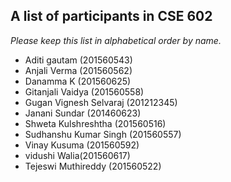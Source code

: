 A list of participants in CSE 602
---------------------------------

*Please keep this list in alphabetical order by name.*
* Aditi gautam (201560543)
* Anjali Verma (201560562)
* Danamma K (201560625)
* Gitanjali Vaidya (201560558)
* Gugan Vignesh Selvaraj (201212345)
* Janani Sundar (201460623)
* Shweta Kulshreshtha (201560516)
* Sudhanshu Kumar Singh (201560557)
* Vinay Kusuma (201560592)
* vidushi Walia(201560617)
* Tejeswi Muthireddy (201560522)
